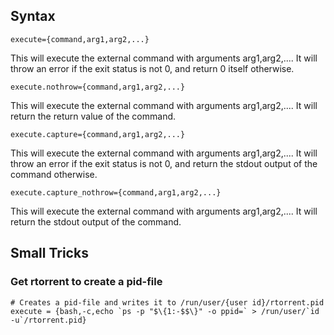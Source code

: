
## Syntax

```
execute={command,arg1,arg2,...}
```
This will execute the external command with arguments arg1,arg2,.... It will throw an error if the exit status is not 0, and return 0 itself otherwise. 

```
execute.nothrow={command,arg1,arg2,...}
```
This will execute the external command with arguments arg1,arg2,.... It will return the return value of the command. 

```
execute.capture={command,arg1,arg2,...}
```
This will execute the external command with arguments arg1,arg2,.... It will throw an error if the exit status is not 0, and return the stdout output of the command otherwise. 

```
execute.capture_nothrow={command,arg1,arg2,...}
```
This will execute the external command with arguments arg1,arg2,.... It will return the stdout output of the command.

## Small Tricks

### Get rtorrent to create a pid-file
```
# Creates a pid-file and writes it to /run/user/{user id}/rtorrent.pid
execute = {bash,-c,echo `ps -p "$\{1:-$$\}" -o ppid=` > /run/user/`id -u`/rtorrent.pid}
```